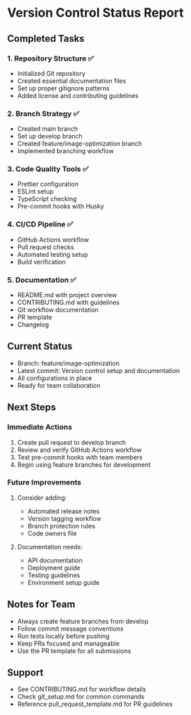 # Version Control Status Report

## Completed Tasks

### 1. Repository Structure ✅
- Initialized Git repository
- Created essential documentation files
- Set up proper gitignore patterns
- Added license and contributing guidelines

### 2. Branch Strategy ✅
- Created main branch
- Set up develop branch
- Created feature/image-optimization branch
- Implemented branching workflow

### 3. Code Quality Tools ✅
- Prettier configuration
- ESLint setup
- TypeScript checking
- Pre-commit hooks with Husky

### 4. CI/CD Pipeline ✅
- GitHub Actions workflow
- Pull request checks
- Automated testing setup
- Build verification

### 5. Documentation ✅
- README.md with project overview
- CONTRIBUTING.md with guidelines
- Git workflow documentation
- PR template
- Changelog

## Current Status
- Branch: feature/image-optimization
- Latest commit: Version control setup and documentation
- All configurations in place
- Ready for team collaboration

## Next Steps

### Immediate Actions
1. Create pull request to develop branch
2. Review and verify GitHub Actions workflow
3. Test pre-commit hooks with team members
4. Begin using feature branches for development

### Future Improvements
1. Consider adding:
   - Automated release notes
   - Version tagging workflow
   - Branch protection rules
   - Code owners file
   
2. Documentation needs:
   - API documentation
   - Deployment guide
   - Testing guidelines
   - Environment setup guide

## Notes for Team
- Always create feature branches from develop
- Follow commit message conventions
- Run tests locally before pushing
- Keep PRs focused and manageable
- Use the PR template for all submissions

## Support
- See CONTRIBUTING.md for workflow details
- Check git_setup.md for common commands
- Reference pull_request_template.md for PR guidelines
